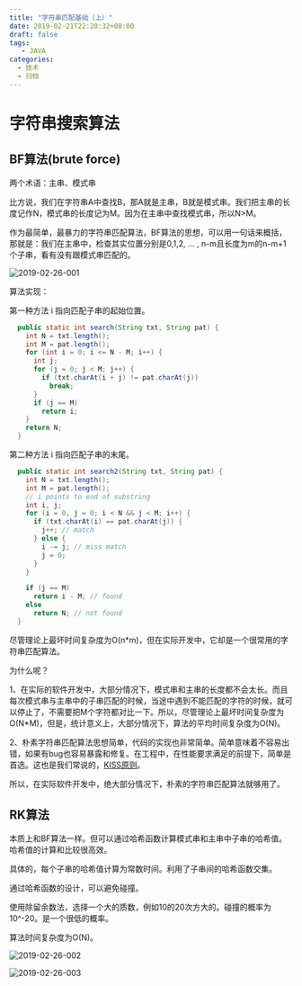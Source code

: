 ```yaml
---
title: "字符串匹配基础（上）"
date: 2019-02-21T22:20:32+08:00
draft: false
tags:
   - JAVA
categories:
  - 技术
  - 归档
---
```



# 字符串搜索算法

## BF算法(brute force)



两个术语：主串、模式串

比方说，我们在字符串A中查找B，那A就是主串，B就是模式串。我们把主串的长度记作N，模式串的长度记为M。因为在主串中查找模式串，所以N>M。

作为最简单，最暴力的字符串匹配算法，BF算法的思想，可以用一句话来概括，那就是：我们在主串中，检查其实位置分别是0,1,2, ... , n-m且长度为m的n-m+1个子串，看有没有跟模式串匹配的。

![2019-02-26-001](https://gitee.com/gdhu/prvpic/raw/master/2019-02-26-001.png)

算法实现：


第一种方法 i 指向匹配子串的起始位置。

```java
  public static int search(String txt, String pat) {
    int N = txt.length();
    int M = pat.length();
    for (int i = 0; i <= N - M; i++) {
      int j;
      for (j = 0; j < M; j++) {
        if (txt.charAt(i + j) != pat.charAt(j))
          break;
      }
      if (j == M)
        return i;
    }
    return N;
  }
```

第二种方法 i 指向匹配子串的末尾。

```java
  public static int search2(String txt, String pat) {
    int N = txt.length();
    int M = pat.length();
    // i points to end of substring
    int i, j;
    for (i = 0, j = 0; i < N && j < M; i++) {
      if (txt.charAt(i) == pat.charAt(j)) {
        j++; // match
      } else {
        i -= j; // miss match
        j = 0;
      }
    }

    if (j == M)
      return i - M; // found
    else
      return N; // not found
  }

```

尽管理论上最坏时间复杂度为O(n*m)，但在实际开发中，它却是一个很常用的字符串匹配算法。

为什么呢？

1、在实际的软件开发中，大部分情况下，模式串和主串的长度都不会太长。而且每次模式串与主串中的子串匹配的时候，当途中遇到不能匹配的字符的时候，就可以停止了，不需要把M个字符都对比一下。所以，尽管理论上最坏时间复杂度为O(N*M)，但是，统计意义上，大部分情况下，算法的平均时间复杂度为O(N)。

2、朴素字符串匹配算法思想简单，代码的实现也非常简单。简单意味着不容易出错，如果有bug也容易暴露和修复。在工程中，在性能要求满足的前提下，简单是首选。这也是我们常说的，[KISS原则](https://en.wikipedia.org/wiki/KISS_principle)。

所以，在实际软件开发中，绝大部分情况下，朴素的字符串匹配算法就够用了。

## RK算法

本质上和BF算法一样。但可以通过哈希函数计算模式串和主串中子串的哈希值。哈希值的计算和比较很高效。

具体的，每个子串的哈希值计算为常数时间。利用了子串间的哈希函数交集。

通过哈希函数的设计，可以避免碰撞。

使用除留余数法，选择一个大的质数，例如10的20次方大的。碰撞的概率为10^-20。是一个很低的概率。

算法时间复杂度为O(N)。




![2019-02-26-002](https://gitee.com/gdhu/prvpic/raw/master/2019-02-26-002.png)

![2019-02-26-003](https://gitee.com/gdhu/prvpic/raw/master/2019-02-26-003.png)


